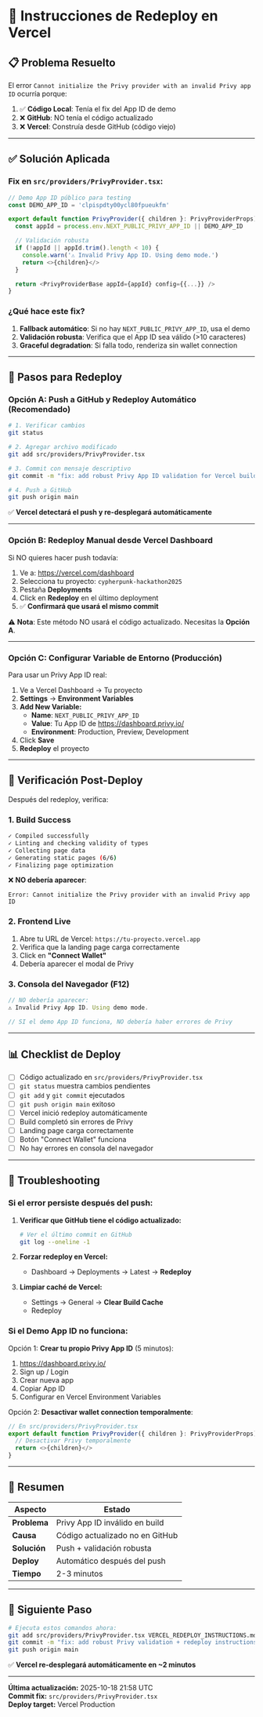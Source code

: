 # 🚀 Instrucciones de Redeploy en Vercel

## 📋 **Problema Resuelto**

El error `Cannot initialize the Privy provider with an invalid Privy app ID` ocurría porque:

1. ✅ **Código Local**: Tenía el fix del App ID de demo
2. ❌ **GitHub**: NO tenía el código actualizado
3. ❌ **Vercel**: Construía desde GitHub (código viejo)

---

## ✅ **Solución Aplicada**

### **Fix en `src/providers/PrivyProvider.tsx`:**

```typescript
// Demo App ID público para testing
const DEMO_APP_ID = 'clpispdty00ycl80fpueukfm'

export default function PrivyProvider({ children }: PrivyProviderProps) {
  const appId = process.env.NEXT_PUBLIC_PRIVY_APP_ID || DEMO_APP_ID

  // Validación robusta
  if (!appId || appId.trim().length < 10) {
    console.warn('⚠️ Invalid Privy App ID. Using demo mode.')
    return <>{children}</>
  }

  return <PrivyProviderBase appId={appId} config={{...}} />
}
```

### **¿Qué hace este fix?**

1. **Fallback automático**: Si no hay `NEXT_PUBLIC_PRIVY_APP_ID`, usa el demo
2. **Validación robusta**: Verifica que el App ID sea válido (>10 caracteres)
3. **Graceful degradation**: Si falla todo, renderiza sin wallet connection

---

## 🔄 **Pasos para Redeploy**

### **Opción A: Push a GitHub y Redeploy Automático (Recomendado)**

```bash
# 1. Verificar cambios
git status

# 2. Agregar archivo modificado
git add src/providers/PrivyProvider.tsx

# 3. Commit con mensaje descriptivo
git commit -m "fix: add robust Privy App ID validation for Vercel build"

# 4. Push a GitHub
git push origin main
```

✅ **Vercel detectará el push y re-desplegará automáticamente**

---

### **Opción B: Redeploy Manual desde Vercel Dashboard**

Si NO quieres hacer push todavía:

1. Ve a: https://vercel.com/dashboard
2. Selecciona tu proyecto: `cypherpunk-hackathon2025`
3. Pestaña **Deployments**
4. Click en **Redeploy** en el último deployment
5. ✅ **Confirmará que usará el mismo commit**

⚠️ **Nota**: Este método NO usará el código actualizado. Necesitas la **Opción A**.

---

### **Opción C: Configurar Variable de Entorno (Producción)**

Para usar un Privy App ID real:

1. Ve a Vercel Dashboard → Tu proyecto
2. **Settings** → **Environment Variables**
3. **Add New Variable:**
   - **Name**: `NEXT_PUBLIC_PRIVY_APP_ID`
   - **Value**: Tu App ID de https://dashboard.privy.io/
   - **Environment**: Production, Preview, Development
4. Click **Save**
5. **Redeploy** el proyecto

---

## 🧪 **Verificación Post-Deploy**

Después del redeploy, verifica:

### **1. Build Success**

```bash
✓ Compiled successfully
✓ Linting and checking validity of types
✓ Collecting page data
✓ Generating static pages (6/6)
✓ Finalizing page optimization
```

❌ **NO debería aparecer**:

```
Error: Cannot initialize the Privy provider with an invalid Privy app ID
```

### **2. Frontend Live**

1. Abre tu URL de Vercel: `https://tu-proyecto.vercel.app`
2. Verifica que la landing page carga correctamente
3. Click en **"Connect Wallet"**
4. Debería aparecer el modal de Privy

### **3. Consola del Navegador (F12)**

```javascript
// NO debería aparecer:
⚠️ Invalid Privy App ID. Using demo mode.

// SI el demo App ID funciona, NO debería haber errores de Privy
```

---

## 📊 **Checklist de Deploy**

- [ ] Código actualizado en `src/providers/PrivyProvider.tsx`
- [ ] `git status` muestra cambios pendientes
- [ ] `git add` y `git commit` ejecutados
- [ ] `git push origin main` exitoso
- [ ] Vercel inició redeploy automáticamente
- [ ] Build completó sin errores de Privy
- [ ] Landing page carga correctamente
- [ ] Botón "Connect Wallet" funciona
- [ ] No hay errores en consola del navegador

---

## 🐛 **Troubleshooting**

### **Si el error persiste después del push:**

1. **Verificar que GitHub tiene el código actualizado:**

   ```bash
   # Ver el último commit en GitHub
   git log --oneline -1
   ```

2. **Forzar redeploy en Vercel:**

   - Dashboard → Deployments → Latest → **Redeploy**

3. **Limpiar caché de Vercel:**
   - Settings → General → **Clear Build Cache**
   - Redeploy

### **Si el Demo App ID no funciona:**

Opción 1: **Crear tu propio Privy App ID** (5 minutos):

1. https://dashboard.privy.io/
2. Sign up / Login
3. Crear nueva app
4. Copiar App ID
5. Configurar en Vercel Environment Variables

Opción 2: **Desactivar wallet connection temporalmente**:

```typescript
// En src/providers/PrivyProvider.tsx
export default function PrivyProvider({ children }: PrivyProviderProps) {
  // Desactivar Privy temporalmente
  return <>{children}</>
}
```

---

## 📝 **Resumen**

| Aspecto      | Estado                          |
| ------------ | ------------------------------- |
| **Problema** | Privy App ID inválido en build  |
| **Causa**    | Código actualizado no en GitHub |
| **Solución** | Push + validación robusta       |
| **Deploy**   | Automático después del push     |
| **Tiempo**   | 2-3 minutos                     |

---

## 🎯 **Siguiente Paso**

```bash
# Ejecuta estos comandos ahora:
git add src/providers/PrivyProvider.tsx VERCEL_REDEPLOY_INSTRUCTIONS.md
git commit -m "fix: add robust Privy validation + redeploy instructions"
git push origin main
```

✅ **Vercel re-desplegará automáticamente en ~2 minutos**

---

**Última actualización:** 2025-10-18 21:58 UTC  
**Commit fix:** `src/providers/PrivyProvider.tsx`  
**Deploy target:** Vercel Production
